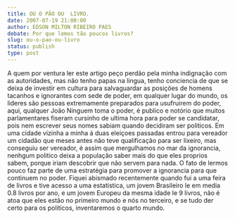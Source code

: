 ```yaml
---
title: OU O PÃO OU  LIVRO.
date: 2007-07-19 21:00:00
author: EDSON MILTON RIBEIRO PAES
debate: Por que lemos tão poucos livros?
slug: ou-o-pao-ou-livro
status: publish 
type: post
---
```


A quem por ventura ler este artigo peço perdão pela minha indignação com as autoridades, mas não tenho papas na lingua, tenho conciencia de que se deixa de investir em cultura para salvaguardar as posições de homens tacanhos e ignorantes com sede de poder, em qualquer lugar do mundo, os lideres são pessoas extremamente preparados para usufruirem do poder, aqui, qualquer João Ninguem toma o poder, é publico e notório que muitos parlamentares fiseram cursinho de ultima hora para poder se candidatar, pois nem escrever seus nomes sabiam quando decidiram ser politicos. Em uma cidade vizinha a minha á duas eleiçoes passadas entrou para vereador um cidadão que meses antes não teve qualificação para ser lixeiro, mas conseguiu ser vereador, é assim que mergulhamos no mar da ignorancia, nenhgum politico deixa a população saber mais do que eles proprios sabem, porque iriam descobrir que não servem para nada. O fato de lermos pouco faz parte de uma estratégia para promover a ignorancia para que continuem no poder. Fiquei abismado recentemente quando fui a uma feira de livros e tive acesso a uma estatistica, um jovem Brasileiro le em media 0.8 livros por ano, e um jovem Europeu da mesma idade le 9 livros, não é atoa que eles estão no primeiro mundo e nós no terceiro, e se tudo der certo para os politicos, inventaremos o quarto mundo.
